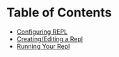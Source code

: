 # Table of Contents

- [Configuring REPL](config.md)
- [Creating/Editing a Repl](create_repl.md)
- [Running Your Repl](running.md)
